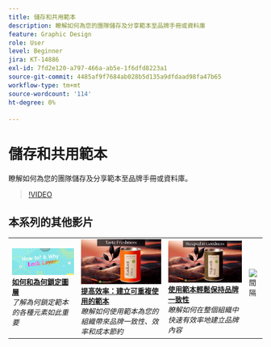 ```yaml
---
title: 儲存和共用範本
description: 瞭解如何為您的團隊儲存及分享範本至品牌手冊或資料庫
feature: Graphic Design
role: User
level: Beginner
jira: KT-14886
exl-id: 7fd2e120-a797-466a-ab5e-1f6dfd8223a1
source-git-commit: 4485af9f7684ab028b5d135a9dfdaad98fa47b65
workflow-type: tm+mt
source-wordcount: '114'
ht-degree: 0%

---
```


# 儲存和共用範本

瞭解如何為您的團隊儲存及分享範本至品牌手冊或資料庫。

>[!VIDEO](https://video.tv.adobe.com/v/3427098?quality=12&learn=on&hidetitle=true)

## 本系列的其他影片

<table style="table-layout:fixed">
<tr>
    <td>
        <a href="lock-layers.md">
            <img alt="如何和為何鎖定圖層" src="assets/lock-layers.png" />
        </a>
        <div>
            <a href="lock-layers.md"><strong>如何和為何鎖定圖層</strong></a>
            </div>
            <em>了解為何鎖定範本的各種元素如此重要</em>
            <br>
    </td>
    <td>
         <a href="create-templates.md">
            <img alt="提高效率：建立可重複使用的範本" src="assets/create-template.png" />
         </a>
         <div>
         <a href="create-templates.md"><strong>提高效率：建立可重複使用的範本</strong></a>
         </div>
         <em>瞭解如何使用範本為您的組織帶來品牌一致性、效率和成本節約</em>
         <br>
   </td>
    <td>
         <a href="use-templates.md">
            <img alt="使用範本輕鬆保持品牌一致性" src="assets/use-templates.png" />
         </a>
         <div>
         <a href="use-templates.md"><strong>使用範本輕鬆保持品牌一致性</strong></a>
         </div>
         <em>瞭解如何在整個組織中快速有效率地建立品牌內容</em>
         <br>
   </td>
    <td>
      <img alt="間隔" src="../assets/Whitespacer.png" />
      <div>
      <br>
    </td>
</tr>
</table>
